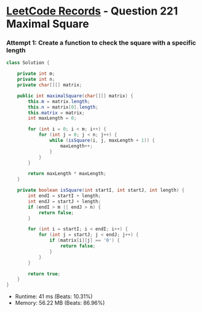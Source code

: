 # [LeetCode Records](../../README.md) - Question 221 Maximal Square

### Attempt 1: Create a function to check the square with a specific length
```java
class Solution {

    private int m;
    private int n;
    private char[][] matrix;

    public int maximalSquare(char[][] matrix) {
        this.m = matrix.length;
        this.n = matrix[0].length;
        this.matrix = matrix;
        int maxLength = 0;

        for (int i = 0; i < m; i++) {
            for (int j = 0; j < n; j++) {
                while (isSquare(i, j, maxLength + 1)) {
                    maxLength++;
                }
            }
        }

        return maxLength * maxLength;
    }

    private boolean isSquare(int startI, int startJ, int length) {
        int endI = startI + length;
        int endJ = startJ + length;
        if (endI > m || endJ > n) {
            return false;
        }

        for (int i = startI; i < endI; i++) {
            for (int j = startJ; j < endJ; j++) {
                if (matrix[i][j] == '0') {
                    return false;
                }
            }
        }

        return true;
    }
}
```
- Runtime: 41 ms (Beats: 10.31%)
- Memory: 56.22 MB (Beats: 86.96%)

<br>
